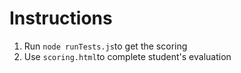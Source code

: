 # Instructions

1. Run `node runTests.js`to get the scoring
2. Use `scoring.html`to complete student's evaluation
